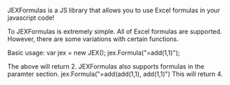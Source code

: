 JEXFormulas is a JS library that allows you to use Excel formulas in your javascript code! 

To JEXFormulas is extremely simple. All of Excel formulas are supported. However, there are some variations with certain functions. 

Basic usage: 
  var jex = new JEX();
  jex.Formula("=add(1,1)");

The above will return 2. JEXFormulas also supports formulas in the paramter section. 
jex.Formula("=add(add(1,1), add(1,1)") 
This will return 4. 
